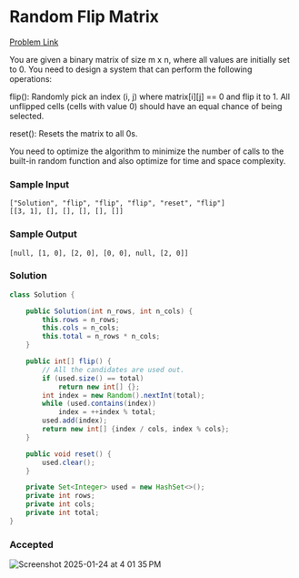 # Random Flip Matrix

[Problem Link](https://leetcode.com/problems/random-flip-matrix/description/) 


You are given a binary matrix of size m x n, where all values are initially set to 0. You need to design a system that can perform the following operations:

flip(): Randomly pick an index (i, j) where matrix[i][j] == 0 and flip it to 1. All unflipped cells (cells with value 0) should have an equal chance of being selected.

reset(): Resets the matrix to all 0s.

You need to optimize the algorithm to minimize the number of calls to the built-in random function and also optimize for time and space complexity.

### Sample Input 
```
["Solution", "flip", "flip", "flip", "reset", "flip"]
[[3, 1], [], [], [], [], []]
```

### Sample Output 
```
[null, [1, 0], [2, 0], [0, 0], null, [2, 0]]
```

### Solution
```java
class Solution {

    public Solution(int n_rows, int n_cols) {
        this.rows = n_rows;
        this.cols = n_cols;
        this.total = n_rows * n_cols;
    }

    public int[] flip() {
        // All the candidates are used out.
        if (used.size() == total)
            return new int[] {};
        int index = new Random().nextInt(total);
        while (used.contains(index))
            index = ++index % total;
        used.add(index);
        return new int[] {index / cols, index % cols};
    }

    public void reset() {
        used.clear();
    }

    private Set<Integer> used = new HashSet<>();
    private int rows;
    private int cols;
    private int total;
}
```

### Accepted
![Screenshot 2025-01-24 at 4 01 35 PM](https://github.com/user-attachments/assets/14deadd9-0e32-4230-9bad-25be99966ed0)
